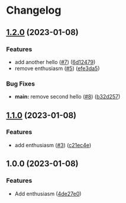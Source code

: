 # Changelog

## [1.2.0](https://github.com/theo-r/go-hello-world/compare/v1.1.0...v1.2.0) (2023-01-08)


### Features

* add another hello ([#7](https://github.com/theo-r/go-hello-world/issues/7)) ([6d12479](https://github.com/theo-r/go-hello-world/commit/6d12479b42f52cde757adacf79152a8199a45152))
* remove enthusiasm ([#5](https://github.com/theo-r/go-hello-world/issues/5)) ([efe3da5](https://github.com/theo-r/go-hello-world/commit/efe3da5c28cdf3f1b04ee27e22715977eddd754d))


### Bug Fixes

* **main:** remove second hello  ([#8](https://github.com/theo-r/go-hello-world/issues/8)) ([b32d257](https://github.com/theo-r/go-hello-world/commit/b32d257fbb7e56c3f2f0099bad919002f357e573))

## [1.1.0](https://github.com/theo-r/go-hello-world/compare/v1.0.0...v1.1.0) (2023-01-08)


### Features

* add enthusiasm ([#3](https://github.com/theo-r/go-hello-world/issues/3)) ([c21ec4e](https://github.com/theo-r/go-hello-world/commit/c21ec4e28c6647fd7deab43f352957436b23850a))

## 1.0.0 (2023-01-08)


### Features

* Add enthusiasm ([4de27e0](https://github.com/theo-r/go-hello-world/commit/4de27e010baa294d5144f35e62acacb81b081353))
